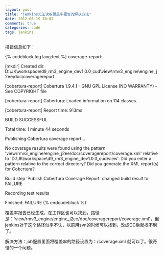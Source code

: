 ```yaml
---
layout: post
title: "jenkins无法读取覆盖率报告的解决方法"
date: 2012-06-19 16:01
comments: true
categories: code
tags: jenkins
---
```

  
报错信息如下：  

{% codeblock log lang:text %}
coverage-report:    

[mkdir] Created dir: D:\JK\workspace\d9_rm3_engine_dev1.0.0_cud\view\rmv3_engine\engine_j2ee\doc\coveragereport

[cobertura-report] Cobertura 1.9.4.1 - GNU GPL License (NO WARRANTY) - See COPYRIGHT file

[cobertura-report] Cobertura: Loaded information on 114 classes.

[cobertura-report] Report time: 913ms

BUILD SUCCESSFUL

Total time: 1 minute 44 seconds

Publishing Cobertura coverage report...

No coverage results were found using the pattern 'view/rmv3_engine/engine_j2ee/doc/coveragereport/coverage.xml' relative to 'D:\JK\workspace\d9_rm3_engine_dev1.0.0_cud\view'.  Did you enter a pattern relative to the correct directory?  Did you generate the XML report(s) for Cobertura?

Build step 'Publish Cobertura Coverage Report' changed build result to FAILURE

Recording test results

Finished: FAILURE
{% endcodeblock %}  
  
覆盖率报告已经生成，在工作区也可以找到，路径是：'view/rmv3_engine/engine_j2ee/doc/coveragereport/coverage.xml'，但jenkins对于这个路径似乎不认，以前用svn的时候可以找到，改成CC后就找不到了。  
  
解决方法：job配置里面将覆盖率的路径设置为：/coverage.xml 就可以了。很奇怪的一个问题。  
